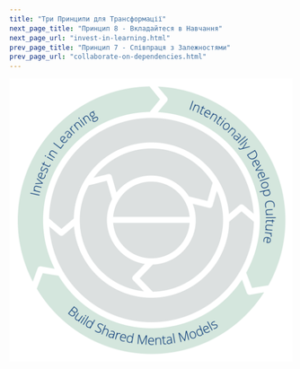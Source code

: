 ```yaml
---
title: "Три Принципи для Трансформації"
next_page_title: "Принцип 8 - Вкладайтеся в Навчання"
next_page_url: "invest-in-learning.html"
prev_page_title: "Принцип 7 - Співпраця з Залежностями"
prev_page_url: "collaborate-on-dependencies.html"
---
```




![Три Принципи для Трансформації: Вкладайтеся в Навчання - Усвідомлено Розвивайте Культуру - Будуйте Загальні Ментальні Моделі](img/csf/csf-light-transformation.png)
